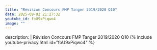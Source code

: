 ```yaml
---
title: "Révision Concours FMP Tanger 2019/2020 Q10"
date: 2025-09-02 21:27:32 
youtube_id: foU9xPiqwo4
image: ""
---
```

description: |
  Révision Concours FMP Tanger 2019/2020 Q10
{% include youtube-privacy.html id="foU9xPiqwo4" %}
